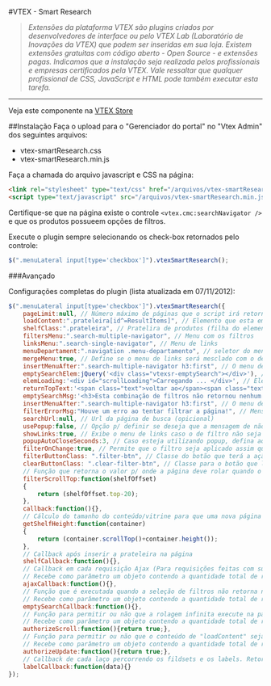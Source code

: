 #VTEX - Smart Research
>*Extensões da plataforma VTEX são plugins criados por desenvolvedores de interface ou pelo VTEX Lab (Laboratório de Inovações da VTEX) que podem ser inseridas em sua loja. Existem extensões gratuitas com código aberto -  Open Source - e extensões pagas.  Indicamos que a instalação seja realizada pelos profissionais e empresas certificados pela VTEX. Vale ressaltar que qualquer profissional de CSS, JavaScript e HTML pode também executar esta tarefa.*

----------

Veja este componente na [VTEX Store](http://conversionstore.com.br/index.php/extensoes/home/smart-research)

##Instalação
Faça o upload para o "Gerenciador do portal" no "Vtex Admin" dos seguintes arquivos:
* vtex-smartResearch.css
* vtex-smartResearch.min.js

Faça a chamada do arquivo javascript e CSS na página:

```html
<link rel="stylesheet" type="text/css" href="/arquivos/vtex-smartResearch.css" />
<script type="text/javascript" src="/arquivos/vtex-smartResearch.min.js"></script>
```

Certifique-se que na página existe o controle `<vtex.cmc:searchNavigator />` e que os produtos possueem opções de filtros.

Execute o plugin sempre selecionando os check-box retornados pelo controle:
```javascript
$(".menuLateral input[type='checkbox']").vtexSmartResearch();
```

###Avançado

Configurações completas do plugin (lista atualizada em 07/11/2012):
```javascript
$(".menuLateral input[type='checkbox']").vtexSmartResearch({
	pageLimit:null, // Número máximo de páginas que o script irá retornar. Exemplo "pageLimit=3" só será retornado resultados até a terceira página
	loadContent:".prateleira[id^=ResultItems]", // Elemento que esta em volta da(s) prateleira(s) de produtos.
	shelfClass:".prateleira", // Pratelira de produtos (filha do elemento definido de um "loadContent")
	filtersMenu:".search-multiple-navigator", // Menu com os filtros
	linksMenu:".search-single-navigator", // Menu de links
	menuDepartament:".navigation .menu-departamento", // seletor do menu da página de departamentos
	mergeMenu:true, // Define se o menu de links será mesclado com o de filtros será mesclado na página de departamento
	insertMenuAfter:".search-multiple-navigator h3:first", // O menu de links será inserido após este elemento
	emptySearchElem:jQuery('<div class="vtexsr-emptySearch"></div>'), // Elemento Html (em Objeto jQuery) no qual será adicionado a mensagem de busca vazia
	elemLoading:'<div id="scrollLoading">Carregando ... </div>', // Elemento com mensagem de carregando ao iniciar a requisição da página seguinte
	returnTopText:'<span class="text">voltar ao</span><span class="text2">TOPO</span>', // Mensagem de "retornar ao topo"
	emptySearchMsg:'<h3>Esta combinação de filtros não retornou nenhum resultado!</h3>', // Html com a mensagem para ser apresentada quando não existirem resultados para os filtros selecionados
	insertMenuAfter:".search-multiple-navigator h3:first", // O menu de links será inserido após este elemento
	filterErrorMsg:"Houve um erro ao tentar filtrar a página!", // Mensagem de erro exibida quando existe algum erro de servidor ao aplicar os filtros
	searchUrl:null, // Url da página de busca (opicional)
	usePopup:false, // Opção p/ definir se deseja que a mensagem de não localizado seja exibida em um popup
	showLinks:true, // Exibe o menu de links caso o de filtro não seja encontrado
	popupAutoCloseSeconds:3, // Caso esteja utilizando popup, defina aqui o tempo para que ele feche automaticamente
	filterOnChange:true, // Permite que o filtro seja aplicado assim que a opção é marcada
	filterButtonClass: ".filter-btn", // Classe do botão que terá a ação de filtro caso a "filterOnChange" seja false
	clearButtonClass: ".clear-filter-btn", // Classe para o botão que limpa todos os filtros
	// Função que retorna o valor p/ onde a página deve rolar quando o usuário marca ou desmarca um filtro
	filterScrollTop:function(shelfOffset)
	{
		return (shelfOffset.top-20);
	},
	callback:function(){},
	// Cálculo do tamanho do conteúdo/vitrine para que uma nova página seja chamada antes do usuário chegar ao "final" do site
	getShelfHeight:function(container)
	{
		return (container.scrollTop()+container.height());
	},
	// Callback após inserir a prateleira na página
	shelfCallback:function(){},
	// Callback em cada requisição Ajax (Para requisições feitas com sucesso)
	// Recebe como parâmetro um objeto contendo a quantidade total de requisições feitas e a quantidade de filtros selecionados 
	ajaxCallback:function(){},
	// Função que é executada quando a seleção de filtros não retorna nenhum resultado
	// Recebe como parâmetro um objeto contendo a quantidade total de requisições feitas e a quantidade de filtros selecionados 
	emptySearchCallback:function(){},
	// Função para permitir ou não que a rolagem infinita execute na página esta deve retornar "true" ou "false"
	// Recebe como parâmetro um objeto contendo a quantidade total de requisições feitas e a quantidade de filtros selecionados 
	authorizeScroll:function(){return true;},
	// Função para permitir ou não que o conteúdo de "loadContent" seja atualizado. Esta deve retornar "true" ou "false"
	// Recebe como parâmetro um objeto contendo a quantidade total de requisições feitas e a quantidade de filtros selecionados 
	authorizeUpdate:function(){return true;},
	// Callback de cada laço percorrendo os fildsets e os labels. Retorna um objeto com algumas informações
	labelCallback:function(data){}
});
```